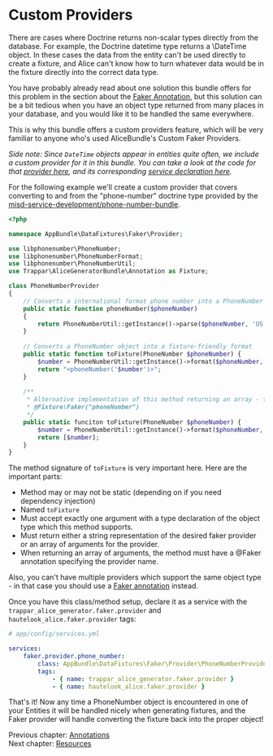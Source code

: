 # Custom Providers

There are cases where Doctrine returns non-scalar types directly from the database. For example, the Doctrine datetime
type returns a \DateTime object. In these cases the data from the entity can't be used directly to create a fixture, and
Alice can't know how to turn whatever data would be in the fixture directly into the correct data type.

You have probably already read about one solution this bundle offers for this problem in the section about the
[Faker Annotation](annotations.md#faker-annotation), but this solution can be a bit tedious when you
have an object type returned from many places in your database, and you would like it to be handled the same everywhere. 

This is why this bundle offers a custom providers feature, which will be very familiar to anyone who's used
AliceBundle's Custom Faker Providers.

*Side note: Since `DateTime` objects appear in entities quite often, we include a custom provider for it in this bundle.
You can take a look at the code for that [provider here](/src/DataFixtures/Faker/Provider/SpecificDateTimeProvider.php),
and its corresponding [service declaration here](/src/Resources/config/services.yml).*

For the following example we'll create a custom provider that covers converting to and from the "phone-number" doctrine
type provided by the [misd-service-development/phone-number-bundle](https://github.com/misd-service-development/phone-number-bundle).

```php
<?php

namespace AppBundle\DataFixtures\Faker\Provider;

use libphonenumber\PhoneNumber;
use libphonenumber\PhoneNumberFormat;
use libphonenumber\PhoneNumberUtil;
use Trappar\AliceGeneratorBundle\Annotation as Fixture;

class PhoneNumberProvider
{
    // Converts a international format phone number into a PhoneNumber object
    public static function phoneNumber($phoneNumber)
    {
        return PhoneNumberUtil::getInstance()->parse($phoneNumber, 'US')
    }
    
    // Converts a PhoneNumber object into a fixture-friendly format
    public static function toFixture(PhoneNumber $phoneNumber) {
        $number = PhoneNumberUtil::getInstance()->format($phoneNumber, PhoneNumberFormat::E164);
        return "<phoneNumber('$number')>";
    }
    
    /**
     * Alternative implementation of this method returning an array - this will yeild the exact same result
     * @Fixture\Faker("phoneNumber")
     */
    public static funciton toFixture(PhoneNumber $phoneNumber) {
        $number = PhoneNumberUtil::getInstance()->format($phoneNumber, PhoneNumberFormat::E164);
        return [$number];
    }
}
```

The method signature of `toFixture` is very important here. Here are the important parts:

* Method may or may not be static (depending on if you need dependency injection)
* Named `toFixture`
* Must accept exactly one argument with a type declaration of the object type which this method supports.
* Must return either a string representation of the desired faker provider or an array of arguments for the provider.
* When returning an array of arguments, the method must have a @Faker annotation specifying the provider name.

Also, you can't have multiple providers which support the same object type - in that case you should use a 
[Faker annotation](src/Resources/doc/annotations.md#faker-annotation) instead.

Once you have this class/method setup, declare it as a service with the `trappar_alice_generator.faker.provider` and
`hautelook_alice.faker.provider` tags:

```yaml
# app/config/services.yml

services:
    faker.provider.phone_number:
        class: AppBundle\DataFixtures\Faker\Provider\PhoneNumberProvider
        tags: 
            - { name: trappar_alice_generator.faker.provider }
            - { name: hautelook_alice.faker.provider }
```

That's it! Now any time a PhoneNumber object is encountered in one of your Entities it will be handled nicely when
generating fixtures, and the Faker provider will handle converting the fixture back into the proper object!

Previous chapter: [Annotations](annotations.md)<br />
Next chapter: [Resources](../../../README.md#resources)